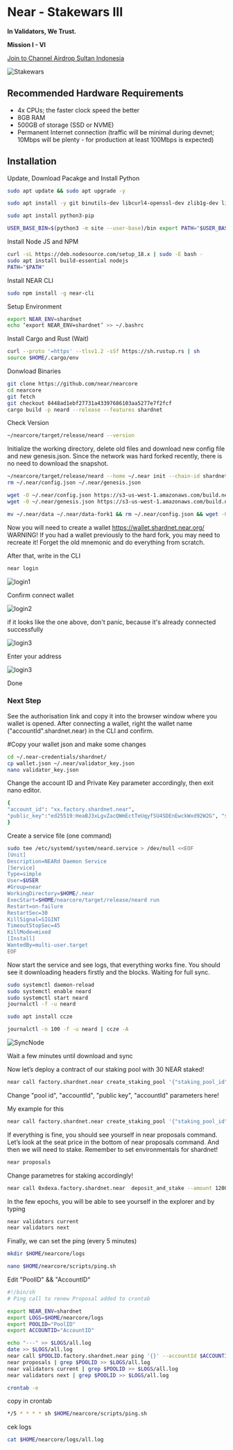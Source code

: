 
# Near - Stakewars III
**In Validators, We Trust.**

**Mission I - VI**

<p style="font-size:14px" align="left">
<a href="https://t.me/airdropsultanindonesia" target="_blank">Join to Channel Airdrop Sultan Indonesia</a>
</p>

![Stakewars](https://user-images.githubusercontent.com/65535542/180388239-aa732905-8c4e-4c14-bfd7-c8eed6b82609.jpg)


## Recommended Hardware Requirements

- 4x CPUs; the faster clock speed the better
- 8GB RAM
- 500GB of storage (SSD or NVME)
- Permanent Internet connection (traffic will be minimal during devnet; 10Mbps will be plenty - for production at least 100Mbps is expected)

## Installation

Update, Download Pacakge and Install Python 
```bash
sudo apt update && sudo apt upgrade -y

sudo apt install -y git binutils-dev libcurl4-openssl-dev zlib1g-dev libdw-dev libiberty-dev cmake gcc g++ python docker protobuf-compiler libssl-dev pkg-config clang llvm cargo clang build-essential make

sudo apt install python3-pip 

USER_BASE_BIN=$(python3 -m site --user-base)/bin export PATH="$USER_BASE_BIN:$PATH"
```

Install Node JS and NPM

```bash
curl -sL https://deb.nodesource.com/setup_18.x | sudo -E bash - 
sudo apt install build-essential nodejs 
PATH="$PATH"
```

Install NEAR CLI
``` bash
sudo npm install -g near-cli
```

Setup Environment
```bash
export NEAR_ENV=shardnet 
echo ‘export NEAR_ENV=shardnet’ >> ~/.bashrc
```

Install Cargo and Rust (Wait)
```bash
curl --proto '=https' --tlsv1.2 -sSf https://sh.rustup.rs | sh
source $HOME/.cargo/env
```

Donwload Binaries
```bash
git clone https://github.com/near/nearcore 
cd nearcore 
git fetch 
git checkout 8448ad1ebf27731a43397686103aa5277e7f2fcf
cargo build -p neard --release --features shardnet
```

Check Version
```bash
~/nearcore/target/release/neard --version
```

Initialize the working directory, delete old files and download new config file and new genesis.json. Since the network was hard forked recently, there is no need to download the snapshot.
```bash
~/nearcore/target/release/neard --home ~/.near init --chain-id shardnet --download-genesis 
rm ~/.near/config.json ~/.near/genesis.json
```

```bash
wget -O ~/.near/config.json https://s3-us-west-1.amazonaws.com/build.nearprotocol.com/nearcore-deploy/shardnet/config.json 
wget -O ~/.near/genesis.json https://s3-us-west-1.amazonaws.com/build.nearprotocol.com/nearcore-deploy/shardnet/genesis.json
```

```bash
mv ~/.near/data ~/.near/data-fork1 && rm ~/.near/config.json && wget -O ~/.near/config.json https://s3-us-west-1.amazonaws.com/build.nearprotocol.com/nearcore-deploy/shardnet/config.json && rm ~/.near/genesis.json && wget -O ~/.near/genesis.json https://s3-us-west-1.amazonaws.com/build.nearprotocol.com/nearcore-deploy/shardnet/genesis.json
```

Now you will need to create a wallet https://wallet.shardnet.near.org/ WARNING! If you had a wallet previously to the hard fork, you may need to recreate it! Forget the old mnemonic and do everything from scratch.

After that, write in the CLI
```bash
near login
```

![login1](https://user-images.githubusercontent.com/65535542/180588477-38dbb5a3-b778-479e-ac14-4154f0113926.png)

Confirm connect wallet 

![login2](https://user-images.githubusercontent.com/65535542/180588548-a604d2e5-ead6-4d3d-abca-b6da17622bb8.png)

if it looks like the one above, don't panic, because it's already connected successfully

![login3](https://user-images.githubusercontent.com/65535542/180588586-a97d118f-7f2d-4f37-b903-187fc77fdcb1.png)

Enter your address 

![login3](https://user-images.githubusercontent.com/65535542/180588597-431ba975-f31a-4e10-9ca5-016d74176fc8.png)

Done

### Next Step

See the authorisation link and copy it into the browser window where you wallet is opened. After connecting a wallet, right the wallet name ("accountId".shardnet.near) in the CLI and confirm.

#Copy your wallet json and make some changes

```bash
cd ~/.near-credentials/shardnet/
cp wallet.json ~/.near/validator_key.json
nano validator_key.json
```

Change the account ID and Private Key parameter accordingly, then exit nano editor.


```bash
{ 
"account_id": "xx.factory.shardnet.near", 
"public_key":"ed25519:HeaBJ3xLgvZacQWmEctTeUqyfSU4SDEnEwckWxd92W2G", "secret_key": "ed25519:****" 
}
```

Create a service file (one command)


```bash
sudo tee /etc/systemd/system/neard.service > /dev/null <<EOF 
[Unit] 
Description=NEARd Daemon Service 
[Service] 
Type=simple 
User=$USER
#Group=near 
WorkingDirectory=$HOME/.near
ExecStart=$HOME/nearcore/target/release/neard run 
Restart=on-failure 
RestartSec=30 
KillSignal=SIGINT 
TimeoutStopSec=45 
KillMode=mixed 
[Install] 
WantedBy=multi-user.target 
EOF
```

Now start the service and see logs, that everything works fine. You should see it downloading headers firstly and the blocks. Waiting for full sync.


```bash
sudo systemctl daemon-reload 
sudo systemctl enable neard 
sudo systemctl start neard
journalctl -f -u neard
```

```bash
sudo apt install ccze

journalctl -n 100 -f -u neard | ccze -A
```

![SyncNode](https://user-images.githubusercontent.com/65535542/180588601-ded8a58b-67fa-4297-985e-0057bbc3d339.png)

Wait a few minutes until download and sync

Now let’s deploy a contract of our staking pool with 30 NEAR staked!


```bash
near call factory.shardnet.near create_staking_pool '{"staking_pool_id": "<pool id>", "owner_id": "<accountId>", "stake_public_key": "<public key>", "reward_fee_fraction": {"numerator": 5, "denominator": 100}, "code_hash":"DD428g9eqLL8fWUxv8QSpVFzyHi1Qd16P8ephYCTmMSZ"}' --accountId="<accountId>" --amount=30 --gas=300000000000000
```

Change "pool id", "accountId", "public key", "accountId" parameters here!

My example for this


```bash
near call factory.shardnet.near create_staking_pool '{"staking_pool_id": "0xdexa", "owner_id": "0xdedxa.shardnet.near", "stake_public_key": "ed25519:FS6KjVhKNaZHnwrSerQBPLJLJGYZkH66j9FNbALHWYz5", "reward_fee_fraction": {"numerator": 5, "denominator": 100}, "code_hash":"DD428g9eqLL8fWUxv8QSpVFzyHi1Qd16P8ephYCTmMSZ"}' --accountId="0xdexa.shardnet.near" --amount=30 --gas=300000000000000
```

If everything is fine, you should see yourself in near proposals command. Let’s look at the seat price in the bottom of near proposals command. And then we will need to stake. Remember to set environmentals for shardnet!


```bash
near proposals
```

Change parametres for staking accordingly!


```bash
near call 0xdexa.factory.shardnet.near  deposit_and_stake --amount 1200 --accountId 0xdexa.shardnet.near --gas=300000000000000
```

In the few epochs, you will be able to see yourself in the explorer and by typing


```bash
near validators current 
near validators next
```

Finally, we can set the ping (every 5 minutes)


```bash
mkdir $HOME/nearcore/logs
```

```bash
nano $HOME/nearcore/scripts/ping.sh
```

Edit "PoolID" && "AccountID"


```bash
#!/bin/sh
# Ping call to renew Proposal added to crontab

export NEAR_ENV=shardnet
export LOGS=$HOME/nearcore/logs
export POOLID="PoolID"
export ACCOUNTID="AccountID"

echo "---" >> $LOGS/all.log
date >> $LOGS/all.log
near call $POOLID.factory.shardnet.near ping '{}' --accountId $ACCOUNTID.shardnet.near --gas=300000000000000 >> $LOGS/all.log
near proposals | grep $POOLID >> $LOGS/all.log
near validators current | grep $POOLID >> $LOGS/all.log
near validators next | grep $POOLID >> $LOGS/all.log
```

```bash
crontab -e
```
copy in crontab

```bash
*/5 * * * * sh $HOME/nearcore/scripts/ping.sh
```

cek logs


```bash
cat $HOME/nearcore/logs/all.log
```
